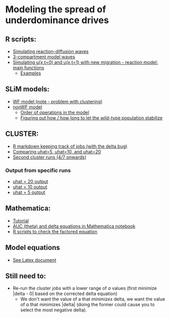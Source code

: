 # Modeling the spread of underdominance drives

## R scripts:
* [Simulating reaction-diffusion waves](scripts/numerical-reaction-diffusion-functions.R)
* [3-compartment model waves](scripts/compartment-model.R)
* [Simulating u(x,t=0) and u(x,t=1) with new migration - reaction model: main functions](scripts/functions-main-model.R)
  + [Examples](scripts/examples-main-model.R)

## SLiM models:
* [WF model (note - problem with clustering)](slim/WF-model.slim)
* [nonWF model](slim/nonWF-model.slim)
  + [Order of operations in the model](slim/slim_order_of_operations.md)
  + [Figuring out how / how long to let the wild-type population stabilize](wt-stabilize/wild-type-stabilization.md)


## CLUSTER:

* [R markdown keeping track of jobs (with the delta bug)](cluster/slurm_management.md)
* [Comparing uhat=5, uhat=10, and uhat=20](cluster/redo_delta_uhat_comparison.md)
* [Second cluster runs (4/7 onwards)](cluster_runs_2.md)


### Output from specific runs

* [uhat = 20 output](cluster/uhat20_redo_delta.md)
* [uhat = 10 output](cluster/uhat10_redo_delta.md)
* [uhat = 5 output](cluster/uhat5_redo_delta.md)

## Mathematica:

* [Tutorial](mathematica/mathematica_tutorial.md)
* [AUC (theta) and delta equations in Mathematica notebook](mathematica/AUC_only.nb)
* [R scripts to check the factored equation](scripts/auc-equations.R)

## Model equations

* [See Latex document](correct_model_equations.pdf)

## Still need to:

* Re-run the cluster jobs with a lower range of *a* values (first minimize |delta - 0| based on the corrected delta equation)
  + We don't want the value of a that *minimizes* delta, we want the value of *a* that minimizes |delta| (doing the former could cause you to select the most negative delta).
